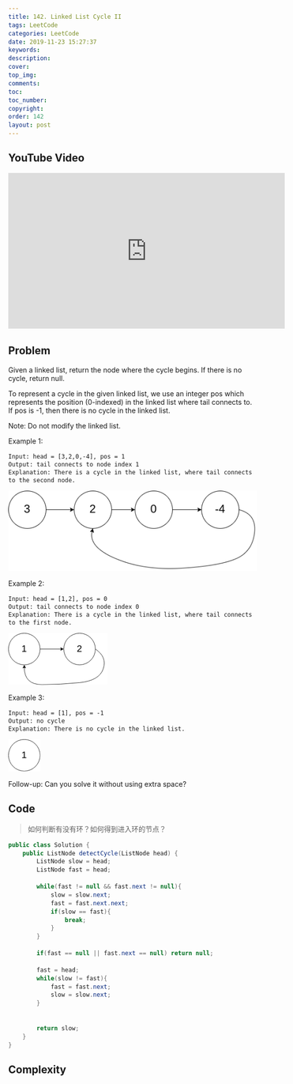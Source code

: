 ```yaml
---
title: 142. Linked List Cycle II
tags: LeetCode
categories: LeetCode
date: 2019-11-23 15:27:37
keywords:
description:
cover:
top_img:
comments:
toc:
toc_number:
copyright:
order: 142
layout: post
---
```


## YouTube Video

<iframe width="560" height="315" src="https://www.youtube.com/embed/UkKBPGt5Nok" frameborder="0" allow="accelerometer; autoplay; encrypted-media; gyroscope; picture-in-picture" allowfullscreen></iframe>

## Problem

Given a linked list, return the node where the cycle begins. If there is no cycle, return null.

To represent a cycle in the given linked list, we use an integer pos which represents the position (0-indexed) in the linked list where tail connects to. If pos is -1, then there is no cycle in the linked list.

Note: Do not modify the linked list.

Example 1:

```
Input: head = [3,2,0,-4], pos = 1
Output: tail connects to node index 1
Explanation: There is a cycle in the linked list, where tail connects to the second node.
```

![image tooltip here](./assets/142-1.png)

Example 2:

```
Input: head = [1,2], pos = 0
Output: tail connects to node index 0
Explanation: There is a cycle in the linked list, where tail connects to the first node.
```

![image tooltip here](./assets/142-2.png)

Example 3:

```
Input: head = [1], pos = -1
Output: no cycle
Explanation: There is no cycle in the linked list.
```

![image tooltip here](./assets/142-3.png)

Follow-up:
Can you solve it without using extra space?

## Code

> 如何判断有没有环？如何得到进入环的节点？

```java
public class Solution {
    public ListNode detectCycle(ListNode head) {
        ListNode slow = head;
        ListNode fast = head;

        while(fast != null && fast.next != null){
            slow = slow.next;
            fast = fast.next.next;
            if(slow == fast){
                break;
            }
        }

        if(fast == null || fast.next == null) return null;

        fast = head;
        while(slow != fast){
            fast = fast.next;
            slow = slow.next;
        }


        return slow;
    }
}
```

## Complexity
